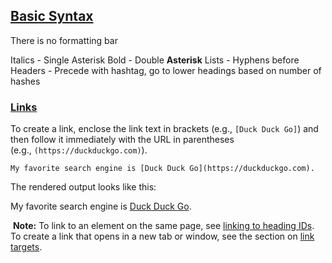 ## [Basic Syntax](https://www.markdownguide.org/basic-syntax/#code)

There is no formatting bar

Italics - Single Asterisk
Bold - Double **Asterisk**
Lists - Hyphens before
Headers - Precede with hashtag, go to lower headings based on number of hashes 

### [Links](https://www.markdownguide.org/basic-syntax/#links)

To create a link, enclose the link text in brackets (e.g., `[Duck Duck Go]`) and then follow it immediately with the URL in parentheses (e.g., `(https://duckduckgo.com)`).

```
My favorite search engine is [Duck Duck Go](https://duckduckgo.com).
```

The rendered output looks like this:

My favorite search engine is [Duck Duck Go](https://duckduckgo.com/).

 **Note:** To link to an element on the same page, see [linking to heading IDs](https://www.markdownguide.org/extended-syntax/#linking-to-heading-ids). To create a link that opens in a new tab or window, see the section on [link targets](https://www.markdownguide.org/hacks/#link-targets).